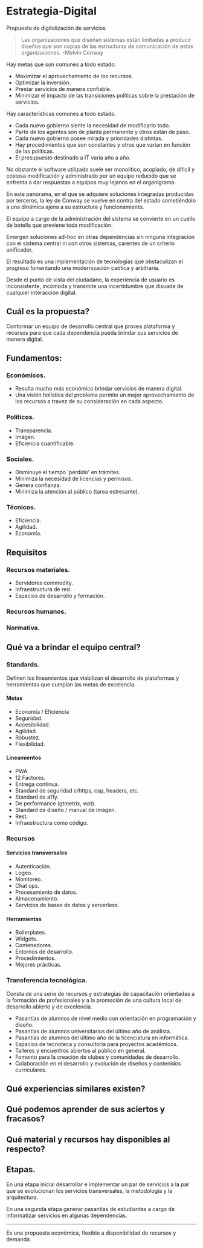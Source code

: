 # Estrategia-Digital
Propuesta de digitalización de servicios

> Las organizaciones que diseñan   sistemas están limitadas a producir diseños que son copias de las estructuras de comunicación de estas organizaciones.
> -Melvin Conway
  
Hay metas que son comunes a todo estado:
- Maximizar el aprovechamiento de los recursos.
- Optimizar la inversión.
- Prestar servicios de manera confiable.
- Minimizar el impacto de las transiciones políticas sobre la prestación de servicios.

 Hay características comunes a todo estado.
- Cada nuevo gobierno siente la necesidad de modificarlo todo.
- Parte de los agentes son de planta permanente y otros están de paso.
- Cada nuevo gobierno posee mirada y prioridades distintas.
- Hay procedimientos que son constantes y otros que varían en función de las políticas.
- El presupuesto destinado a IT varía año a año.

No obstante el software utilizado suele ser monolítico, acoplado, de dificil y costosa modificación y administrado por un equipo reducido que se enfrenta a dar respuestas a equipos muy lejanos en el organigrama.

En este panorama, en el que se adquiere soluciones integradas producidas por terceros, la ley de Conway se vuelve en contra del estado sometiéndolo a una dinámica ajena a su estructura y funcionamiento.

El equipo a cargo de la administración del sistema se convierte en un cuello de botella que previene toda modificación.

Emergen soluciones ad-hoc en otras dependencias sin ninguna integración con el sistema central ni con otros sistemas, carentes de un criterio unificador.

El resultado es una implementación de tecnologías que obstaculizan el progreso fomentando una modernización caótica y arbitraria.

Desde el punto de vista del ciudadano, la experiencia de usuario es inconsistente, incómoda y transmite una incertidumbre que disuade de cualquier interacción digital.



## Cuál es la propuesta?

Conformar un equipo de desarrollo central que provea plataforma y recursos para que cada dependencia pueda brindar sus servicios de manera digital.

## Fundamentos:

### Económicos.
* Resulta mucho más económico brindar servicios de manera digital.
* Una visión holística del problema permite un mejor aprovechamiento de los recursos a travez de su consideración en cada aspecto.
  
### Políticos.
* Transparencia.
* Imágen.
* Eficiencia cuantificable.
  
### Sociales.
* Disminuye el tiempo 'perdido' en trámites.
* Minimiza la necesidad de licencias y permisos.
* Genera confianza.
* Minimiza la atención al público (tarea estresante).
  
### Técnicos.
* Eficiencia.
* Agilidad.
* Economía.

## Requisitos

### Recursos materiales.
* Servidores commodity.
* Infraestructura de red.
* Espacios de desarrollo y formación.

  
### Recursos humanos.

### Normativa.

## Qué va a brindar el equipo central?
### Standards.

Definen los lineamientos que viabilizan el desarrollo de plataformas y herramientas que cumplan las metas de excelencia.

#### Metas

* Economía / Eficiencia
* Seguridad.
* Accesibilidad.
* Agilidad.
* Robustez.
* Flexibilidad.

#### Lineamientos

* PWA.
* 12 Factores.
* Entrega continua.
* Standard de seguridad c/https, csp, headers, etc.
* Standard de a11y.
* De performance (gtmetrix, wpt).
* Standard de diseño / manual de imágen.
* Rest.
* Infraestructura como código.

### Recursos
#### Servicios transversales
* Autenticación.
* Logeo.
* Monitoreo.
* Chat ops.
* Procesamiento de datos.
* Almacenamiento.
* Servicios de bases de datos y serverless.
  
#### Herramientas
* Boilerplates.
* Widgets.
* Contenedores.
* Entornos de desarrollo.
* Procedimientos.
* Mejores prácticas.
  
### Transferencia tecnológica.  
Consta de una serie de recursos y estrategias de capacitación orientadas a la formación de profesionales y a la promoción de una cultura local de desarrollo abierto y de excelencia.

* Pasantías de alumnos de nivel medio con orientación en programación y diseño.
* Pasantías de alumnos universitarios del último año de análista.
* Pasantías de alumnos del último año de la licenciatura en informática.
* Espacios de tecnoteca y consultoría para proyectos académicos.
* Talleres y encuentros abiertos al público en general.
* Fomento para la creación de clubes y comunidades de desarrollo.
* Colaboración en el desarrollo y evolución de diseños y contenidos curriculares.

## Qué experiencias similares existen?
## Qué podemos aprender de sus aciertos y fracasos?
## Qué material y recursos hay disponibles al respecto?

## Etapas.
En una etapa inicial desarrollar e implementar un par de servicios a la par que se evolucionan los servicios transversales, la metodología y la arquitectura.

En una segunda etapa generar pasantías de estudiantes a cargo de informatizar servicios en algunas dependencias.

--------
Es una propuesta económica, flexible a disponibilidad de recursos y demanda.
